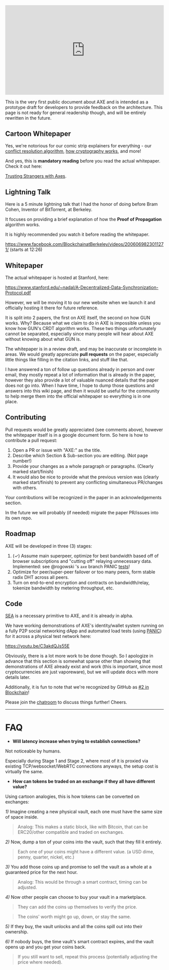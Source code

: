<div style="position: relative; padding-bottom: 56.25%;"><iframe src="https://www.youtube.com/embed/EHZyaupYjYo" frameborder="0" allowfullscreen style="border: 0px; position: absolute; width: 100%; height: 100%;"></iframe></div>

This is the very first public document about AXE and is intended as a prototype draft for developers to provide feedback on the architecture. This page is not ready for general readership though, and will be entirely rewritten in the future.

## Cartoon Whitepaper

Yes, we're notorious for our comic strip explainers for everything - our [conflict resolution algorithm](https://gun.eco/distributed/matters.html), [how cryptography works](https://gun.eco/explainers/data/security.html), and more!

And yes, this is **mandatory reading** before you read the actual whitepaper. Check it out here:

[Trusting Strangers with Axes](Trusting-Strangers).

## Lightning Talk

Here is a 5 minute lightning talk that I had the honor of doing before Bram Cohen, Inventor of BitTorrent, at Berkeley.

It focuses on providing a brief explanation of how the **Proof of Propagation** algorithm works.

It is highly recommended you watch it before reading the whitepaper. 

https://www.facebook.com/BlockchainatBerkeley/videos/2006069823011271/ (starts at 12:26)

## Whitepaper

The actual whitepaper is hosted at Stanford, here:

https://www.stanford.edu/~nadal/A-Decentralized-Data-Synchronization-Protocol.pdf

However, we will be moving it to our new website when we launch it and officially hosting it there for future reference.

It is split into 2 papers, the first on AXE itself, the second on how GUN works. Why? Because what we claim to do in AXE is impossible unless you know how GUN's CRDT algorithm works. These two things unfortunately cannot be separated, especially since many people will hear about AXE without knowing about what GUN is.

The whitepaper is in a review draft, and may be inaccurate or incomplete in areas. We would greatly appreciate **pull requests** on the paper, especially little things like filling in the citation links, and stuff like that.

I have answered a ton of follow up questions already in person and over email, they mostly repeat a lot of information that is already in the paper, however they also provide a lot of valuable nuanced details that the paper does not go into. When I have time, I hope to dump those questions and answers into this wiki page, and then it would be useful for the community to help merge them into the official whitepaper so everything is in one place.

## Contributing

Pull requests would be greatly appreciated (see comments above), however the whitepaper itself is in a google document form. So here is how to contribute a pull request:

1. Open a PR or issue with "AXE:" as the title.
2. Describe which Section & Sub-section you are editing. (Not page number!)
3. Provide your changes as a whole paragraph or paragraphs. (Clearly marked start/finish)
4. It would also be nice to provide what the previous version was (clearly marked start/finish) to prevent any conflicting simultaneous PR/changes with others.

Your contributions will be recognized in the paper in an acknowledgements section.

In the future we will probably (if needed) migrate the paper PR/issues into its own repo.

## Roadmap

AXE will be developed in three (3) stages:

1. (✓) Assume main superpeer, optimize for best bandwidth based off of browser subscriptions and "cutting off" relaying unnecessary data. Implemented: see @rogowski 's `axe` branch PANIC [tests](https://github.com/amark/gun/pull/684#issuecomment-453315017)!
2. Optimize for peer/super-peer failover or too many peers, form stable radix DHT across all peers.
3. Turn on end-to-end encryption and contracts on bandwidth/relay, tokenize bandwidth by metering throughput, etc.

## Code

[SEA](https://hackernoon.com/so-you-want-to-build-a-p2p-twitter-with-e2e-encryption-f90505b2ff8) is a necessary primitive to AXE, and it is already in alpha.

We have working demonstrations of AXE's identity/wallet system running on a fully P2P social networking dApp and automated load tests (using [PANIC](https://github.com/gundb/panic-server)) for it across a physical test network here:

https://youtu.be/C3akdQJs55E

Obviously, there is a lot more work to be done though. So I apologize in advance that this section is somewhat sparse other than showing that demonstrations of AXE already exist and work (this is important, since most cryptocurrencies are just vaporeware), but we will update docs with more details later.

Additionally, it is fun to note that we're recognized by GitHub as [#2 in Blockchain](https://github.com/topics/blockchain)!

Please join the [chatroom](https://gitter.im/amark/gun) to discuss things further! Cheers.

---

# FAQ

 - **Will latency increase when trying to establish connections?**

Not noticeable by humans.

Especially during Stage 1 and Stage 2, where most of it is proxied via existing TCP/websocket/WebRTC connections anyways, the setup cost is virtually the same.

 - **How can tokens be traded on an exchange if they all have different value?**

Using cartoon analogies, this is how tokens can be converted on exchanges:

_1)_ Imagine creating a new physical vault, each one must have the same size of space inside.

 > Analog: This makes a static block, like with Bitcoin, that can be ERC20/other compatible and traded on exchanges.

_2)_ Now, dump a ton of your coins into the vault, such that they fill it entirely.

 > Each one of your coins might have a different value. (a USD dime, penny, quarter, nickel, etc.)

_3)_ You add those coins up and promise to sell the vault as a whole at a guaranteed price for the next hour.

 > Analog: This would be through a smart contract, timing can be adjusted.

_4)_ Now other people can choose to buy your vault in a marketplace.

 > They can add the coins up themselves to verify the price.

 > The coins' worth might go up, down, or stay the same.

_5)_ If they buy, the vault unlocks and all the coins spill out into their ownership.

_6)_ If nobody buys, the time vault's smart contract expires, and the vault opens up and you get your coins back.

 > If you still want to sell, repeat this process (potentially adjusting the price where needed).